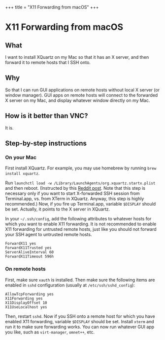 +++
title = "X11 Forwarding from macOS"
+++

# X11 Forwarding from macOS

## What

I want to install XQuartz on my Mac so that it has an X server, and then
forward it to remote hosts that I SSH onto.

## Why

So that I can run GUI applications on remote hosts without local X server
(or window manager). GUI apps on remote hosts will connect to the forwarded
X server on my Mac, and display whatever window directly on my Mac.

## How is it better than VNC?

It is.

## Step-by-step instructions

### On your Mac

First install XQuartz. For example, you may use homebrew by running
`brew install xquartz`.

Run `launchctl load -w /Library/LaunchAgents/org.xquartz.startx.plist` and then
reboot. (Instructed by this [Reddit post](https://www.reddit.com/r/osx/comments/y6e59/xquartz_and_apparently_incorrectly_set_display/).
Note that this step is necessary only if you want to start X-forwarded SSH session
from Terminal.app, vs. from XTerm in XQuartz. Anyway, this step is highly recommended.)
Now, if you fire up Terminal.app, variable `$DISPLAY` should be set. Actually,
it points to the X server in XQuartz.

In your `~/.ssh/config`, add the following attributes to whatever hosts for which you want
to enable X11 forwarding. It is not recommended to enable X11 forwarding for untrusted
remote hosts, just like you should not forward your SSH agent to untrusted remote
hosts.

```
ForwardX11 yes
ForwardX11Trusted yes
ServerAliveInterval 60
ForwardX11Timeout 596h
```

### On remote hosts

First, make sure `xauth` is installed. Then make sure the following items are
enabled in `sshd` configuration (usually at `/etc/ssh/sshd_config`):

```
AllowTcpForwarding yes
X11Forwarding yes
X11DisplayOffset 10
X11UseLocalhost yes
```

Then, restart `sshd`. Now if you SSH onto a remote host for which you have enabled
X11 forwarding, variable `$DISPLAY` should be set. Install `xterm` and run it to
make sure forwarding works. You can now run whatever GUI app you like, such as
`virt-manager`, `omnet++`, etc.

